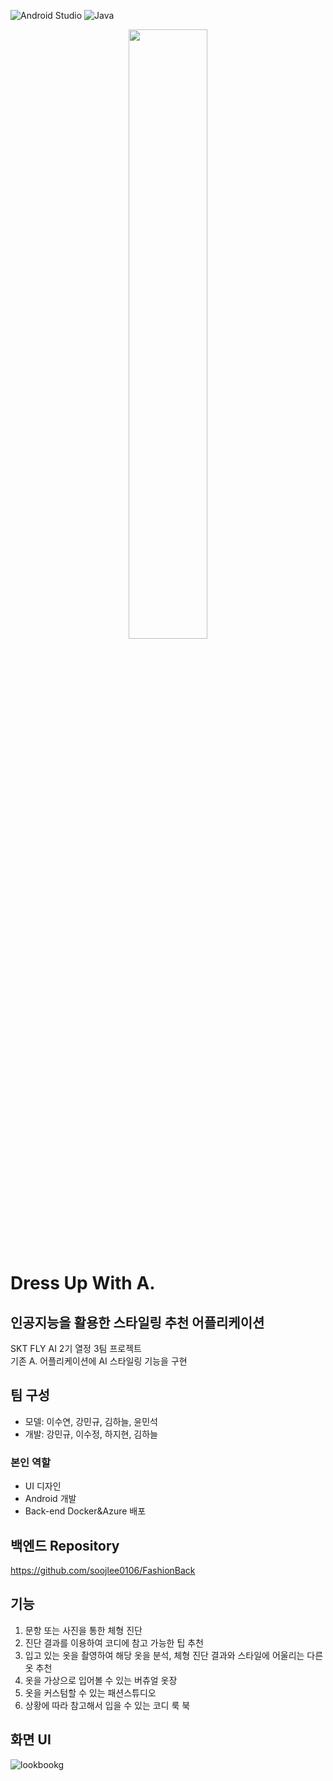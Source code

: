 ![Android Studio](https://img.shields.io/badge/Android%20Studio-3DDC84.svg?style=for-the-badge&logo=android-studio&logoColor=white)
![Java](https://img.shields.io/badge/java-%23ED8B00.svg?style=for-the-badge&logo=java&logoColor=white)


<p align="center"><img src="https://user-images.githubusercontent.com/55172514/220561676-8f2aa69d-c052-4a56-8f70-b7c921a4a8b1.png" width=50% /></p>

# Dress Up With A.

## 인공지능을 활용한 스타일링 추천 어플리케이션

SKT FLY AI 2기 열정 3팀 프로젝트  
기존 A. 어플리케이션에 AI 스타일링 기능을 구현

## 팀 구성
- 모델: 이수연, 강민규, 김하늘, 윤민석
- 개발: 강민규, 이수정, 하지현, 김하늘

### 본인 역할
- UI 디자인
- Android 개발
- Back-end Docker&Azure 배포


## 백엔드 Repository
https://github.com/soojlee0106/FashionBack


## 기능
1. 문항 또는 사진을 통한 체형 진단
2. 진단 결과를 이용하여 코디에 참고 가능한 팁 추천
3. 입고 있는 옷을 촬영하여 해당 옷을 분석, 체형 진단 결과와 스타일에 어울리는 다른 옷 추천
4. 옷을 가상으로 입어볼 수 있는 버츄얼 옷장
5. 옷을 커스텀할 수 있는 패션스튜디오
6. 상황에 따라 참고해서 입을 수 있는 코디 룩 북


## 화면 UI
![lookbookg](https://user-images.githubusercontent.com/104475739/220559166-8939eb6f-e30e-4504-a04b-32d17fa85b81.gif)
